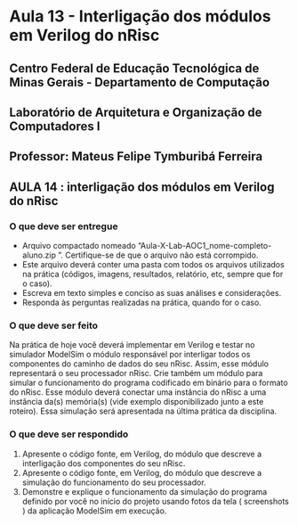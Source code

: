# Aula 13  - Interligação dos módulos em Verilog do nRisc

## Centro Federal de Educação Tecnológica de Minas Gerais - Departamento de Computação

## Laboratório de Arquitetura e Organização de Computadores I

## Professor: Mateus Felipe Tymburibá Ferreira

## AULA 14 : interligação dos módulos em Verilog do nRisc

### O que deve ser entregue

* Arquivo compactado nomeado “Aula-X-Lab-AOC1_nome-completo-aluno.zip ”.
    Certifique-se de que o arquivo não está corrompido.
* Este arquivo deverá conter uma pasta com todos os arquivos utilizados na
    prática (códigos, imagens, resultados, relatório, etc, sempre que for o caso).
* Escreva em texto simples e conciso as suas análises e considerações.
* Responda às perguntas realizadas na prática, quando for o caso.

### O que deve ser feito

Na prática de hoje você deverá implementar em Verilog e testar no simulador
ModelSim o módulo responsável por interligar todos os componentes do caminho de
dados do seu nRisc. Assim, esse módulo representará o seu processador nRisc. Crie
também um módulo para simular o funcionamento do programa codificado em binário
para o formato do nRisc. Esse módulo deverá conectar uma instância do nRisc a uma
instância da(s) memória(s) (vide exemplo disponibilizado junto a este roteiro). Essa
simulação será apresentada na última prática da disciplina.

### O que deve ser respondido

1. Apresente o código fonte, em Verilog, do módulo que descreve a interligação
dos componentes do seu nRisc.
2. Apresente o código fonte, em Verilog, do módulo que descreve a simulação do
funcionamento do seu processador.
3. Demonstre e explique o funcionamento da simulação do programa definido por
você no início do projeto usando fotos da tela ( screenshots ) da aplicação
ModelSim em execução.
